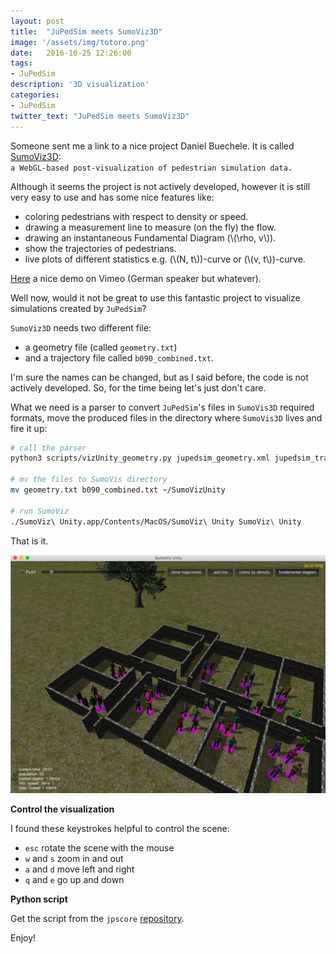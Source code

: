 ```yaml
---
layout: post
title:  "JuPedSim meets SumoViz3D"
image: '/assets/img/totoro.png'
date:   2016-10-25 12:26:00
tags:
- JuPedSim
description: '3D visualization'
categories:
- JuPedSim
twitter_text: "JuPedSim meets SumoViz3D"
---
```



<script src="https://cdn.mathjax.org/mathjax/latest/MathJax.js?config=TeX-AMS-MML_HTMLorMML" type="text/javascript"></script>

 Someone sent me a link to a nice project Daniel Buechele.
 It is called [SumoViz3D](https://github.com/danielbuechele/SumoViz3D):  
`a WebGL-based post-visualization of pedestrian simulation data.` 
 
 
 Although it seems the project is not actively developed, however it is still very easy to use and has some nice features
 like:
 
 - coloring pedestrians with respect to density or speed.
 - drawing a measurement line to measure (on the fly) the flow. 
 - drawing an instantaneous Fundamental Diagram (\\(\rho, v\\)).
 - show the trajectories of pedestrians.
 - live plots of different statistics e.g. (\\(N, t\\))-curve or (\\(v, t\\))-curve.

[Here](https://vimeo.com/100908789) a nice demo on Vimeo (German speaker but whatever).

Well now, would it not be great to use this fantastic project to visualize simulations created by `JuPedSim`?

`SumoViz3D` needs two different file: 

- a geometry file (called `geometry.txt`) 
- and a trajectory file called `b090_combined.txt`.

I'm sure the names can be changed, but as I said before, the code is not actively developed. So, for the time being
 let's just don't care. 
 
What we need is a parser to convert `JuPedSim`'s files in `SumoVis3D` required formats, move the 
produced files in the directory where `SumoVis3D` lives and fire it up:

```bash
# call the parser 
python3 scripts/vizUnity_geometry.py jupedsim_geometry.xml jupedsim_trajectory.xml

# mv the files to SumoVis directory
mv geometry.txt b090_combined.txt ~/SumoVizUnity

# run SumoViz
./SumoViz\ Unity.app/Contents/MacOS/SumoViz\ Unity SumoViz\ Unity
```

That is it. 

![simulation](../assets/img/sumoviz.png)


**Control the visualization**

I found these keystrokes helpful to control the scene: 

- `esc` rotate the scene with the mouse
- `w` and `s` zoom in and out
- `a` and `d` move left and right
- `q` and `e` go up and down

**Python script** 

Get the script from the `jpscore` [repository](https://cst.version.fz-juelich.de/jupedsim/jpscore/blob/develop/scripts/vizUnity_geometry.py). 

Enjoy!

